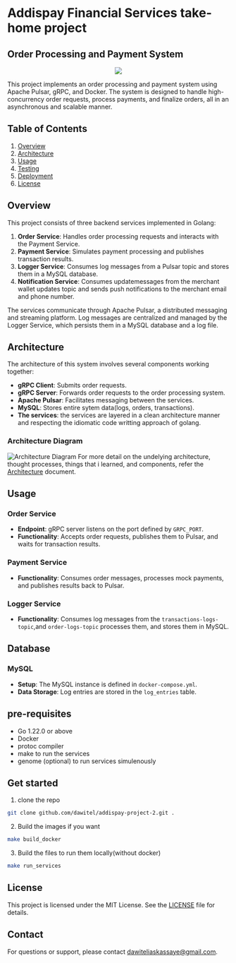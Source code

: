# Addispay Financial Services take-home project 
## Order Processing and Payment System

<p align="center">
  <a href="https://skillicons.dev">
    <img src="https://skillicons.dev/icons?i=git,docker,go,vim,aws" />
  </a>
</p>

This project implements an order processing and payment system using Apache Pulsar, gRPC, and Docker. The system is designed to handle high-concurrency order requests, process payments, and finalize orders, all in an asynchronous and scalable manner.

## Table of Contents

1. [Overview](#overview)
2. [Architecture](#architecture)
3. [Usage](#usage)
4. [Testing](#testing)
5. [Deployment](#deployment)
6. [License](#license)

## Overview

This project consists of three backend services implemented in Golang:

1. **Order Service**: Handles order processing requests and interacts with the Payment Service.
2. **Payment Service**: Simulates payment processing and publishes transaction results.
3. **Logger Service**: Consumes log messages from a Pulsar topic and stores them in a MySQL database.
4. **Notification Service**: Consumes updatemessages from the merchant wallet updates topic and sends push notifications to the merchant email and phone number.

The services communicate through Apache Pulsar, a distributed messaging and streaming platform. Log messages are centralized and managed by the Logger Service, which persists them in a MySQL database and a log file.

## Architecture

The architecture of this system involves several components working together:

- **gRPC Client**: Submits order requests.
- **gRPC Server**: Forwards order requests to the order processing system.
- **Apache Pulsar**: Facilitates messaging between the services.
- **MySQL**: Stores entire sytem data(logs, orders, transactions).
- **The services**: the services are layered in a clean architecture manner and respecting the idiomatic code writting approach of golang.

### Architecture Diagram

![Architecture Diagram](https://app.eraser.io/workspace/3GkpJpHxBOXldxkJWkew?origin=share)
For more detail on the undelying architecture, thought processes, things that i learned, and components, refer the [Architecture](docs/architecture.md) document.


## Usage

### Order Service

- **Endpoint**: gRPC server listens on the port defined by `GRPC_PORT`.
- **Functionality**: Accepts order requests, publishes them to Pulsar, and waits for transaction results.

### Payment Service

- **Functionality**: Consumes order messages, processes mock payments, and publishes results back to Pulsar.

### Logger Service

- **Functionality**: Consumes log messages from the `transactions-logs-topic`,and `order-logs-topic` processes them, and stores them in MySQL.

## Database

### MySQL

- **Setup**: The MySQL instance is defined in `docker-compose.yml`.
- **Data Storage**: Log entries are stored in the `log_entries` table.

## pre-requisites
- Go 1.22.0 or above
- Docker
- protoc compiler
- make to run the services
- genome (optional) to run services simulenously

## Get started
1. clone the repo
```bash
git clone github.com/dawitel/addispay-project-2.git .
```
2. Build the images if you want
```bash
make build_docker
```
3. Build the files to run them locally(without docker)
```bash
make run_services
```


## License

This project is licensed under the MIT License. See the [LICENSE](LICENSE) file for details.

## Contact

For questions or support, please contact [dawiteliaskassaye@gmail.com](mailto:dawiteliaskassaye@gmail.com).
